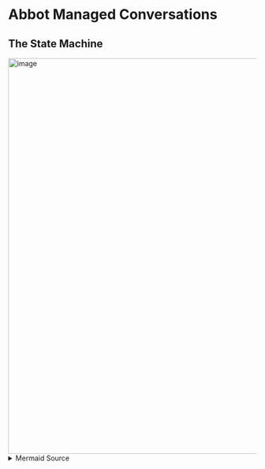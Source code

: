 # Abbot Managed Conversations

## The State Machine

<img width="803" alt="image" src="https://user-images.githubusercontent.com/7574/152226761-4abcd876-7c95-4fb9-a207-105de64d07cd.png">

<details>
<summary>Mermaid Source</summary>

```mermaid
stateDiagram-v2
    [*] --> New: message from foreign org user
    New --> Waiting: message from home org user
    Waiting --> NeedsResponse: message from foreign org user
    NeedsResponse --> Waiting: message from home org user
    Waiting --> Closed: closed
    NeedsResponse --> Closed: closed
    Closed --> Waiting: reopened by home org user
    Closed --> NeedsResponse: message from foreign org user
    Closed --> Archived: archived
    Archived --> Closed: unarchive
```

</details>
